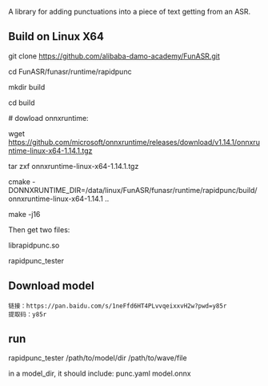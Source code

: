 A library for adding punctuations into a piece of text getting from an ASR.

## Build on Linux X64

git clone  https://github.com/alibaba-damo-academy/FunASR.git

cd FunASR/funasr/runtime/rapidpunc

mkdir build

cd build

\# dowload onnxruntime:

wget https://github.com/microsoft/onnxruntime/releases/download/v1.14.1/onnxruntime-linux-x64-1.14.1.tgz



tar zxf  onnxruntime-linux-x64-1.14.1.tgz

 cmake -DONNXRUNTIME_DIR=/data/linux/FunASR/funasr/runtime/rapidpunc/build/onnxruntime-linux-x64-1.14.1 ..

make -j16



Then get two files: 

librapidpunc.so   

rapidpunc_tester



## Download model

```
链接：https://pan.baidu.com/s/1neFfd6HT4PLvvqeixxvH2w?pwd=y85r 
提取码：y85r
```

## run

rapidpunc_tester /path/to/model/dir  /path/to/wave/file



in a model_dir, it should include: punc.yaml  model.onnx


